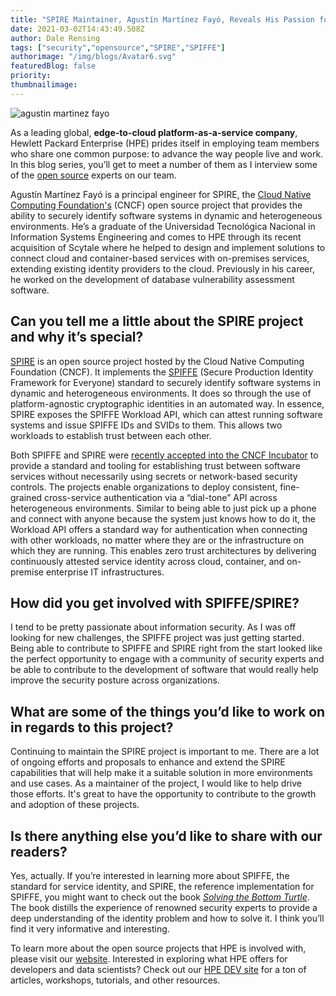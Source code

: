 ```yaml
---
title: "SPIRE Maintainer, Agustín Martínez Fayó, Reveals His Passion for Information Security"
date: 2021-03-02T14:43:49.508Z
author: Dale Rensing 
tags: ["security","opensource","SPIRE","SPIFFE"]
authorimage: "/img/blogs/Avatar6.svg"
featuredBlog: false
priority:
thumbnailimage:
---
```

![agustin martinez fayo](https://hpe-developer-portal.s3.amazonaws.com/uploads/media/2020/12/agustin-martinez-fayo-1614696396460.PNG)

As a leading global, **edge-to-cloud platform-as-a-service company**, Hewlett Packard Enterprise (HPE) prides itself in employing team members who share one common purpose: to advance the way people live and work. In this blog series, you’ll get to meet a number of them as I interview some of the [open source](https://www.hpe.com/us/en/open-source.html) experts on our team.

Agustín Martínez Fayó is a principal engineer for SPIRE, the [Cloud Native Computing Foundation's](https://www.cncf.io/) (CNCF) open source project that provides the ability to securely identify software systems in dynamic and heterogeneous environments. He’s a graduate of the Universidad Tecnológica Nacional in Information Systems Engineering and comes to HPE through its recent acquisition of Scytale where he helped to design and implement solutions to connect cloud and container-based services with on-premises services, extending existing identity providers to the cloud. Previously in his career, he worked on the development of database vulnerability assessment software.
## Can you tell me a little about the SPIRE project and why it’s special?   
[SPIRE](https://www.hpe.com/us/en/software/spiffe-spire-open-source.html#:~:text=SPIRE%20is%20an%20open%2Dsource,a%20wide%20variety%20of%20environments.&text=The%20open%2Dsource%20SPIFFE%20and,between%20multiple%20clouds%20and%20clusters.) is an open source project hosted by the Cloud Native Computing Foundation (CNCF). It implements the [SPIFFE](https://spiffe.io/) (Secure Production Identity Framework for Everyone) standard to securely identify software systems in dynamic and heterogeneous environments. It does so through the use of platform-agnostic cryptographic identities in an automated way. In essence, SPIRE exposes the SPIFFE Workload API, which can attest running software systems and issue SPIFFE IDs and SVIDs to them. This allows two workloads to establish trust between each other.


Both SPIFFE and SPIRE were [recently accepted into the CNCF Incubator](https://www.infoq.com/news/2020/06/spire-identity-framework/) to provide a standard and tooling for establishing trust between software services without necessarily using secrets or network-based security controls. The projects enable organizations to deploy consistent, fine-grained cross-service authentication via a “dial-tone” API across heterogeneous environments. Similar to being able to just pick up a phone and connect with anyone because the system just knows how to do it, the Workload API offers a standard way for authentication when connecting with other workloads, no matter where they are or the infrastructure on which they are running. This enables zero trust architectures by delivering continuously attested service identity across cloud, container, and on-premise enterprise IT infrastructures.


## How did you get involved with SPIFFE/SPIRE?
I tend to be pretty passionate about information security. As I was off looking for new challenges, the SPIFFE project was just getting started. Being able to contribute to SPIFFE and SPIRE right from the start looked like the perfect opportunity to engage with a community of security experts and be able to contribute to the development of software that would really help improve the security posture across organizations.
## What are some of the things you’d like to work on in regards to this project?
Continuing to maintain the SPIRE project is important to me. There are a lot of ongoing efforts and proposals to enhance and extend the SPIRE capabilities that will help make it a suitable solution in more environments and use cases. As a maintainer of the project, I would like to help drive those efforts. It's great to have the opportunity to contribute to the growth and adoption of these projects.

## Is there anything else you’d like to share with our readers? 
Yes, actually. If you’re interested in learning more about SPIFFE, the standard for service identity, and SPIRE, the reference implementation for SPIFFE, you might want to check out the book [*Solving the Bottom Turtle*](https://spiffe.io/book/). The book distills the experience of renowned security experts to provide a deep understanding of the identity problem and how to solve it. I think you’ll find it very informative and interesting.


To learn more about the open source projects that HPE is involved with, please visit our [website](https://www.hpe.com/us/en/open-source.html). Interested in exploring what HPE offers for developers and data scientists? Check out our [HPE DEV site](https://developer.hpe.com/) for a ton of articles, workshops, tutorials, and other resources.

